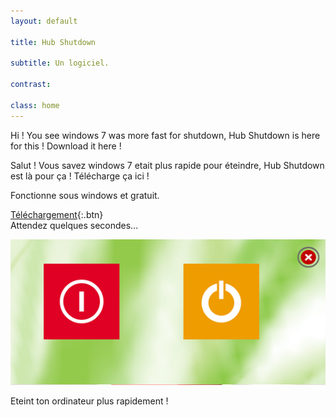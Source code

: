 ```yaml
---
layout: default

title: Hub Shutdown

subtitle: Un logiciel.

contrast:

class: home
---
```


Hi ! You see windows 7 was more fast for shutdown, Hub Shutdown is here for this !
Download it here !

Salut ! Vous savez windows 7 etait plus rapide pour éteindre, Hub Shutdown est là pour ça !
Télécharge ça ici !

Fonctionne sous windows et gratuit.

[Téléchargement](https://raw.githubusercontent.com/cedced19/Hub-Shutdown/master/setup/Hub%20Shutdown.exe){:.btn}  
Attendez quelques secondes...  


![](demo.png)

Eteint ton ordinateur plus rapidement !


